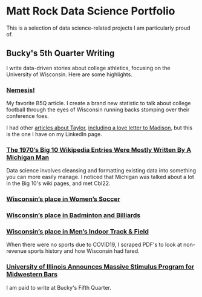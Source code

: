 # Matt Rock Data Science Portfolio
 
This is a selection of data science-related projects I am particularly proud of.

## Bucky's 5th Quarter Writing
I write data-driven stories about college athletics, focusing on the University of Wisconsin. Here are some highlights. 


### [Nemesis!](https://www.sbnation.com/e/20726511)
My favorite B5Q article. I create a brand new statistic to talk about college football through the eyes of Wisconsin running backs stomping over their conference foes. 

I had other [articles about Taylor](https://www.buckys5thquarter.com/2019/9/12/20860105/wisconsin-badgers-football-jonathan-taylor-is-very-good-at-football-records-ron-dayne-melvin-gordon), [including a love letter to Madison](https://www.sbnation.com/e/20814921),  but this is the one I have on my LinkedIn page.

### [The 1970’s Big 10 Wikipedia Entries Were Mostly Written By A Michigan Man](https://www.sbnation.com/e/21110152)
Data science involves cleansing and formatting existing data into something you can more easily manage. I noticed that Michigan was talked about a lot in the Big 10's wiki pages, and met Cbl22.

### [Wisconsin’s place in Women’s Soccer](https://www.sbnation.com/e/21166001)
### [Wisconsin’s place in Badminton and Billiards](https://www.sbnation.com/e/21199042)
### [Wisconsin’s place in Men’s Indoor Track & Field](https://www.buckys5thquarter.com/2020/8/9/21360221/wisconsins-badgers-place-in-mens-indoor-track-and-field-morgan-mcdonald-nebraska-michigan)
When there were no sports due to COVID19, I scraped PDF's to look at non-revenue sports history and how Wisconsin had fared. 

### [University of Illinois Announces Massive Stimulus Program for Midwestern Bars](https://www.sbnation.com/e/21954439)
I am paid to write at Bucky's Fifth Quarter. 
